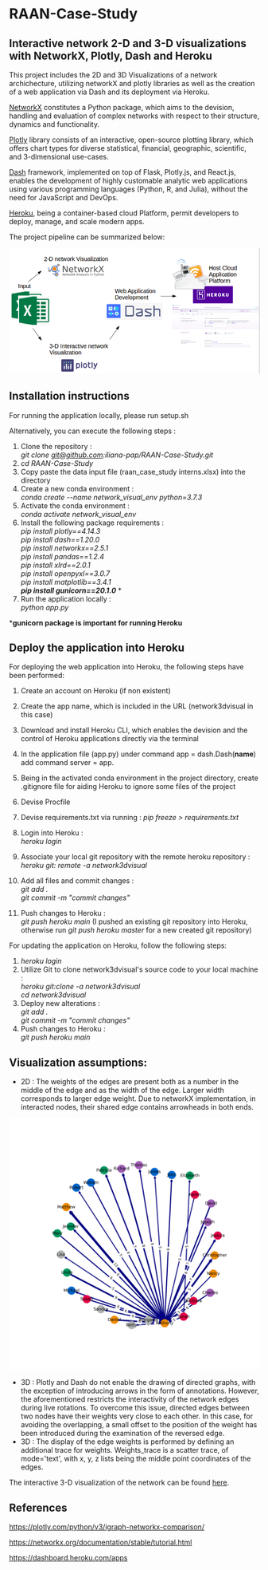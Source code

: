# RAAN-Case-Study

## Interactive network 2-D and 3-D visualizations with NetworkX, Plotly, Dash and Heroku

This project includes the 2D and 3D Visualizations of a network archichecture, utilizing networkX and plotly libraries as well as the creation of a web application via Dash and its deployment via Heroku.

[NetworkX](https://networkx.org/) constitutes a Python package, which aims to the devision, handling and evaluation of complex networks with respect to their structure, dynamics and functionality. 

[Plotly](https://plotly.com/) library consists of an interactive, open-source plotting library, which offers chart types for diverse statistical, financial, geographic, scientific, and 3-dimensional use-cases.

[Dash](https://dash.plotly.com/introduction#:~:text=Dash%20is%20a%20productive%20Python,works%20with%20data%20in%20Python.) framework, implemented on top of Flask, Plotly.js, and React.js, enables the development of highly customable analytic web applications using various programming languages (Python, R, and Julia), without the need for JavaScript and DevOps.

[Heroku](https://www.heroku.com/what), being a container-based cloud Platform, permit developers to deploy, manage, and scale modern apps.

The project pipeline can be summarized below:

![image](Project_Overview.png)

## Installation instructions

For running the application locally, please run setup.sh

Alternatively, you can execute the following steps :

1. Clone the repository : \
    _git clone git@github.com:iliana-pap/RAAN-Case-Study.git_
3. _cd RAAN-Case-Study_
4. Copy paste the data input file (raan_case_study interns.xlsx) into the directory
5. Create a new conda environment : \
   _conda create --name network_visual_env python=3.7.3_
5. Activate the conda environment :\
   _conda activate network_visual_env_
6. Install the following package requirements : \
   _pip install plotly==4.14.3_ \
   _pip install dash==1.20.0_ \
   _pip install networkx==2.5.1_ \
   _pip install pandas==1.2.4_ \
   _pip install xlrd==2.0.1_ \
   _pip install openpyxl==3.0.7_ \
   _pip install matplotlib==3.4.1_\
   **_pip install gunicorn==20.1.0_** *
 7. Run the application locally : \
    _python app.py_
   
  ***gunicorn package is important for running Heroku**
  
 ## Deploy the application into Heroku
 
 For deploying the web application into Heroku, the following steps have been performed:
 1. Create an account on Heroku (if non existent)
 2. Create the app name, which is included in the URL (network3dvisual in this case)
 3. Download and install Heroku CLI, which enables the devision and the control of Heroku applications directly via the terminal
 4. In the application file (app.py) under command app = dash.Dash(__name__) add command server = app.
 5. Being in the activated conda environment in the project directory, create .gitignore file for aiding Heroku to ignore some files of the project
 6. Devise Procfile 
 7. Devise requirements.txt via running :
   _pip freeze > requirements.txt_
   
 8. Login into Heroku : \
    _heroku login_
 9. Associate your local git repository with the remote heroku repository : \
    _heroku git: remote -a network3dvisual_
 10. Add all files and commit changes : \
     _git add ._ \
     _git commit -m "commit changes"_ 
  11. Push changes to Heroku : \
     _git push heroku main_ (I pushed an existing git repository into Heroku, otherwise run _git push heroku master_ for a new created git repository)

For updating the application on Heroku, follow the following steps:
1. _heroku login_
2. Utilize Git to clone network3dvisual's source code to your local machine : \
  _heroku git:clone -a network3dvisual_ \
 _cd network3dvisual_
3. Deploy new alterations : \
    _git add ._ \
    _git commit -m "commit changes"_ 
4.  Push changes to Heroku : \
     _git push heroku main_

  

## Visualization assumptions:

- 2D : The weights of the edges are present both as a number in the middle of the edge and as the width of the edge. Larger width corresponds to larger edge weight. Due to networkX implementation, in interacted nodes, their shared edge contains arrowheads in both ends.

![image](Network_2D_Visualization.png)

- 3D : Plotly and Dash do not enable the drawing of directed graphs, with the exception of introducing arrows in the form of annotations. However, the aforementioned restricts the interactivity of the network edges during live rotations. To overcome this issue, directed edges between two nodes have their weights very close to each other. In this case, for avoiding the overlapping, a small offset to the position of the weight has been introduced during the examination of the reversed edge.
- 3D : The display of the edge weights is performed by defining an additional trace for weights. Weights_trace is a scatter trace, of mode='text', with x, y, z lists being the middle point coordinates of the edges. 

The interactive 3-D visualization of the network can be found [here](https://network3dvisual.herokuapp.com/).


## References

https://plotly.com/python/v3/igraph-networkx-comparison/

https://networkx.org/documentation/stable/tutorial.html

https://dashboard.heroku.com/apps
